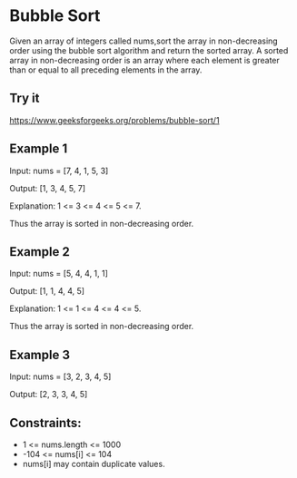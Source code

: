 # Bubble Sort

Given an array of integers called nums,sort the array in non-decreasing order using the bubble sort algorithm and return the sorted array.
A sorted array in non-decreasing order is an array where each element is greater than or equal to all preceding elements in the array.

## Try it 
https://www.geeksforgeeks.org/problems/bubble-sort/1

## Example 1
Input: nums = [7, 4, 1, 5, 3]

Output: [1, 3, 4, 5, 7]

Explanation: 1 <= 3 <= 4 <= 5 <= 7.

Thus the array is sorted in non-decreasing order.

## Example 2
Input: nums = [5, 4, 4, 1, 1]

Output: [1, 1, 4, 4, 5]

Explanation: 1 <= 1 <= 4 <= 4 <= 5.

Thus the array is sorted in non-decreasing order.

## Example 3
Input: nums = [3, 2, 3, 4, 5]

Output:
[2, 3, 3, 4, 5]

## Constraints:
- 1 <= nums.length <= 1000
- -104 <= nums[i] <= 104
- nums[i] may contain duplicate values.